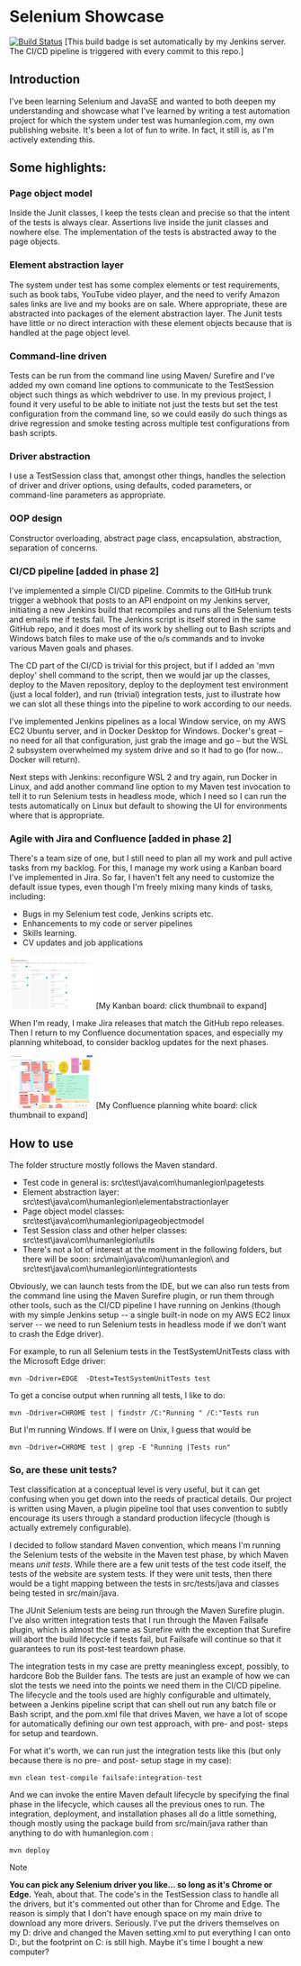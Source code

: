 # Selenium Showcase

[![Build Status](http://13.49.70.13:8080/buildStatus/icon?job=selenium-maven)](http://13.49.70.13:8080/job/selenium-maven/)  [This build badge is set automatically by my Jenkins server. The CI/CD pipeline is triggered with every commit to this repo.]

## Introduction
I've been learning Selenium and JavaSE and wanted to both deepen my understanding and showcase what I've learned by writing a test automation project for which the system under test was humanlegion.com, my own publishing website. It's been a lot of fun to write. In fact, it still is, as I'm actively extending this.

## Some highlights:

### Page object model
Inside the Junit classes, I keep the tests clean and precise so that the intent of the tests is always clear. Assertions live inside the junit classes and nowhere else. The implementation of the tests is abstracted away to the page objects.

### Element abstraction layer 
The system under test has some complex elements or test requirements, such as book tabs, YouTube video player, and the need to verify Amazon sales links are live and my books are on sale. Where appropriate, these are abstracted into packages of the element abstraction layer. The Junit tests have little or no direct interaction with these element objects because that is handled at the page object level.

### Command-line driven
Tests can be run from the command line using Maven/ Surefire and I've added my own comand line options to communicate to the TestSession object such things as which webdriver to use. In my previous project, I found it very useful to be able to initiate not just the tests but set the test configuration from the command line, so we could easily do such things as drive regression and smoke testing across multiple test configurations from bash scripts.

### Driver abstraction
I use a TestSession class that, amongst other things, handles the selection of driver and driver options, using defaults, coded parameters, or command-line parameters as appropriate.

### OOP design 
Constructor overloading, abstract page class, encapsulation, abstraction, separation of concerns.

### CI/CD pipeline [added in phase 2]
I've implemented a simple CI/CD pipeline. Commits to the GitHub trunk trigger a webhook that posts to an API endpoint on my Jenkins server, initiating a new Jenkins build that recompiles and runs all the Selenium tests and emails me if tests fail. The Jenkins script is itself stored in the same GitHub repo, and it does most of its work by shelling out to Bash scripts and Windows batch files to make use of the o/s commands and to invoke various Maven goals and phases.

The CD part of the CI/CD is trivial for this project, but if I added an 'mvn deploy' shell command to the script, then we would jar up the classes, deploy to the Maven repository, deploy to the deployment test environment (just a local folder), and run (trivial) integration tests, just to illustrate how we can slot all these things into the pipeline to work according to our needs.

I've implemented Jenkins pipelines as a local Window service, on my AWS EC2 Ubuntu server, and in Docker Desktop for Windows. Docker's great – no need for all that configuration, just grab the image and go – but the WSL 2 subsystem overwhelmed my system drive and so it had to go (for now... Docker will return). 

Next steps with Jenkins: reconfigure WSL 2 and try again, run Docker in Linux, and add another command line option to my Maven test invocation to tell it to run Selenium tests in headless mode, which I need so I can run the tests automatically on Linux but default to showing the UI for environments where that is appropriate.

### Agile with Jira and Confluence [added in phase 2]
There's a team size of one, but I still need to plan all my work and pull active tasks from my backlog. For this, I manage my work using a Kanban board I've implemented in Jira. So far, I haven't felt any need to customize the default issue types, even though I'm freely mixing many kinds of tasks, including:
- Bugs in my Selenium test code, Jenkins scripts etc.
- Enhancements to my code or server pipelines
- Skills learning.
- CV updates and job applications

[![My Kanban board: click thumbnail to expand](/Documentation/Resources/Phase2_Kanban_Jira_thumb.jpg)](Documentation/Resources/Phase2_Kanban_Jira.jpg)
[My Kanban board: click thumbnail to expand]

When I'm ready, I make Jira releases that match the GitHub repo releases.
Then I return to my Confluence documentation spaces, and especially my planning whiteboad, to consider backlog updates for the next phases.

[![My Confluence white board: click thumbnail to expand](Documentation/Resources/Phase2_Planning_Whiteboard_Confluence_thumb.jpg)](Documentation/Resources/Phase2_Planning_Whiteboard_Confluence.jpg)
[My Confluence planning white board: click thumbnail to expand]

## How to use
The folder structure mostly follows the Maven standard. 
- Test code in general is: src\test\java\com\humanlegion\pagetests
- Element abstraction layer: src\test\java\com\humanlegion\elementabstractionlayer
- Page object model classes: src\test\java\com\humanlegion\pageobjectmodel
- Test Session class and other helper classes: src\test\java\com\humanlegion\utils
- There's not a lot of interest at the moment in the following folders, but there will be soon: src\main\java\com\humanlegion\ and src\test\java\com\humanlegion\integrationtests

Obviously, we can launch tests from the IDE, but we can also run tests from the command line using the Maven Surefire plugin, or run them through other tools, such as the CI/CD pipeline I have running on Jenkins (though with my simple Jenkins setup -- a single built-in node on my AWS EC2 linux server -- we need to run Selenium tests in headless mode if we don't want to crash the Edge driver).

For example, to run all Selenium tests in the TestSystemUnitTests class with the Microsoft Edge driver:

```
mvn -Ddriver=EDGE  -Dtest=TestSystemUnitTests test
```

To get a concise output when running all tests, I like to do:
```
mvn -Ddriver=CHROME test | findstr /C:"Running " /C:"Tests run

```

But I'm running Windows. If I were on Unix, I guess that would be

```
mvn -Ddriver=CHROME test | grep -E "Running |Tests run"
```

### So, are these unit tests?

Test classification at a conceptual level is very useful, but it can get confusing when you get down into the reeds of practical details. Our project is written using Maven, a plugin pipeline tool that uses convention to subtly encourage its users through a standard production lifecycle (though is actually extremely configurable). 

I decided to follow standard Maven convention, which means I'm running the Selenium tests of the website in the Maven test phase, by which Maven means *unit tests*. While there are a few unit tests of the test code itself, the tests of the website are system tests. If they were unit tests, then there would be a tight mapping between the tests in src/tests/java and classes being tested in src/main/java.

The JUnit Selenium tests are being run through the Maven Surefire plugin. 
I've also written integration tests that I run through the Maven Failsafe plugin, which is almost the same as Surefire with the exception that Surefire will abort the build lifecycle if tests fail, but Failsafe will continue so that it guarantees to run its post-test teardown phase.

The integration tests in my case are pretty meaningless except, possibly, to hardcore Bob the Builder fans. The tests are just an example of how we can slot the tests we need into the points we need them in the CI/CD pipeline.
The lifecycle and the tools used are highly configurable and ultimately, between a Jenkins pipeline script that can shell out run any batch file or Bash script, and the pom.xml file that drives Maven, we have a lot of scope for automatically defining our own test approach, with pre- and post- steps for setup and teardown.

For what it's worth, we can run just the integration tests like this (but only because there is no pre- and post- setup stage in my case):
```
mvn clean test-compile failsafe:integration-test
```
And we can invoke the entire Maven default lifecycle by specifying the final phase in the lifecycle, which causes all the previous ones to run. The integration, deployment, and installation phases all do a little something, though mostly using the package build from src/main/java rather than anything to do with humanlegion.com :
```
mvn deploy
```



> [!NOTE]
> **You can pick any Selenium driver you like... so long as it's Chrome or Edge.**
> Yeah, about that. The code's in the TestSession class to handle all the drivers, but it's commented out other than for Chrome and Edge. The reason is simply that I don't have enough space on my main drive to download any more drivers.
> Seriously. I've put the drivers themselves on my D: drive and changed the Maven setting.xml to put everything I can onto D:, but the footprint on C: is still high. Maybe it's time I bought a new computer?



